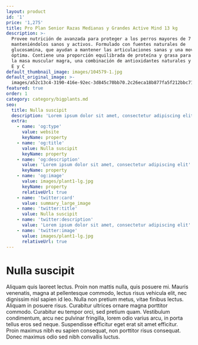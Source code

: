 ```yaml
---
layout: product
id: '1'
price: '1,275'
title: Pro Plan Senior Razas Medianas y Grandes Active Mind 13 kg
description: >-
  Provee nutrición de avanzada para proteger a los perros mayores de 7 años,
  manteniéndolos sanos y activos. Formulado con fuentes naturales de
  glucosamina, que ayudan a mantener las articulaciones sanas y una movilidad
  óptima. Contiene una proporción equilibrada de proteína y grasa para mantener
  la masa muscular magra, una combinación de antioxidantes naturales y vitaminas
  E y C
default_thumbnail_image: images/104579-1.jpg
default_original_image: >-
  images/a52c13c4-3190-416e-92ec-3d845c70bb70.2c26eca18b877fa5f212bbc71b9c85c0.webp
featured: true
order: 1
category: category/bigplants.md
seo:
  title: Nulla suscipit
  description: 'Lorem ipsum dolor sit amet, consectetur adipiscing elit'
  extra:
    - name: 'og:type'
      value: website
      keyName: property
    - name: 'og:title'
      value: Nulla suscipit
      keyName: property
    - name: 'og:description'
      value: 'Lorem ipsum dolor sit amet, consectetur adipiscing elit'
      keyName: property
    - name: 'og:image'
      value: images/plant1-lg.jpg
      keyName: property
      relativeUrl: true
    - name: 'twitter:card'
      value: summary_large_image
    - name: 'twitter:title'
      value: Nulla suscipit
    - name: 'twitter:description'
      value: 'Lorem ipsum dolor sit amet, consectetur adipiscing elit'
    - name: 'twitter:image'
      value: images/plant1-lg.jpg
      relativeUrl: true
---
```


# Nulla suscipit

Aliquam quis laoreet lectus. Proin non mattis nulla, quis posuere mi. Mauris venenatis, magna at pellentesque commodo, lectus risus vehicula elit, nec dignissim nisl sapien id leo. Nulla non pretium metus, vitae finibus lectus. Aliquam in posuere risus. Curabitur ultrices ornare magna porttitor commodo. Curabitur eu tempor orci, sed pretium quam. Vestibulum condimentum, arcu nec pulvinar fringilla, lorem odio varius arcu, in porta tellus eros sed neque. Suspendisse efficitur eget erat sit amet efficitur. Proin maximus nibh eu sapien consequat, non porttitor risus consequat. Donec maximus odio sed nibh convallis luctus.